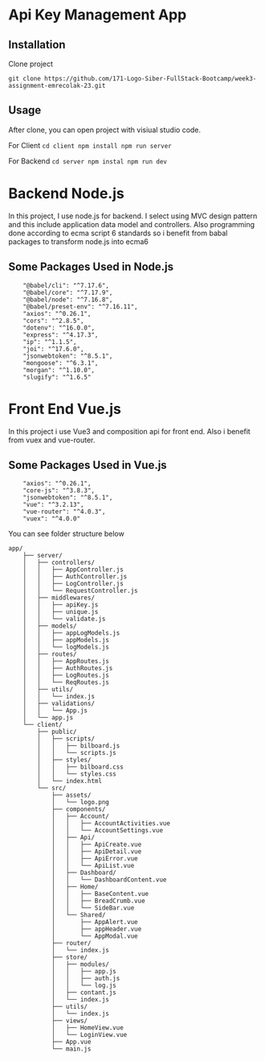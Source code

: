 # Api Key Management App

## Installation

Clone project

`git clone https://github.com/171-Logo-Siber-FullStack-Bootcamp/week3-assignment-emrecolak-23.git`

## Usage

After clone, you can open project with visiual studio code.

For Client
`cd client
 npm install
 npm run server
`

For Backend
`
cd server
npm instal
npm run dev
`

# Backend Node.js

In this project, I use node.js for backend. I select using MVC design pattern and this include application data model and controllers. Also programming done according to ecma script 6 standards so i benefit from babal packages to transform node.js into ecma6 

## Some Packages Used in Node.js
```
    "@babel/cli": "^7.17.6",
    "@babel/core": "^7.17.9",
    "@babel/node": "^7.16.8",
    "@babel/preset-env": "^7.16.11",
    "axios": "^0.26.1",
    "cors": "^2.8.5",
    "dotenv": "^16.0.0",
    "express": "^4.17.3",
    "ip": "^1.1.5",
    "joi": "^17.6.0",
    "jsonwebtoken": "^8.5.1",
    "mongoose": "^6.3.1",
    "morgan": "^1.10.0",
    "slugify": "^1.6.5"
```


# Front End Vue.js
In this project i use Vue3 and composition api for front end. Also i benefit from vuex and vue-router.

## Some Packages Used in Vue.js
```
    "axios": "^0.26.1",
    "core-js": "^3.8.3",
    "jsonwebtoken": "^8.5.1",
    "vue": "^3.2.13",
    "vue-router": "^4.0.3",
    "vuex": "^4.0.0"
```

You can see folder structure below


```
app/
    ├── server/
    │   ├── controllers/
    │   │   ├── AppController.js
    │   │   ├── AuthController.js
    │   │   ├── LogController.js
    │   │   └── RequestController.js
    │   ├── middlewares/
    │   │   ├── apiKey.js
    │   │   ├── unique.js
    │   │   └── validate.js
    │   ├── models/
    │   │   ├── appLogModels.js
    │   │   ├── appModels.js
    │   │   └── logModels.js
    │   ├── routes/
    │   │   ├── AppRoutes.js
    │   │   ├── AuthRoutes.js
    │   │   ├── LogRoutes.js
    │   │   └── ReqRoutes.js
    │   ├── utils/
    │   │   └── index.js
    │   ├── validations/
    │   │   └── App.js
    │   └── app.js
    └── client/
        ├── public/
        │   ├── scripts/
        │   │   ├── bilboard.js
        │   │   └── scripts.js
        │   ├── styles/
        │   │   ├── bilboard.css
        │   │   └── styles.css
        │   └── index.html
        └── src/
            ├── assets/
            │   └── logo.png
            ├── components/
            │   ├── Account/
            │   │   ├── AccountActivities.vue
            │   │   └── AccountSettings.vue
            │   ├── Api/
            │   │   ├── ApiCreate.vue
            │   │   ├── ApiDetail.vue
            │   │   ├── ApiError.vue
            │   │   └── ApiList.vue
            │   ├── Dashboard/
            │   │   └── DashboardContent.vue
            │   ├── Home/
            │   │   ├── BaseContent.vue
            │   │   ├── BreadCrumb.vue
            │   │   └── SideBar.vue
            │   └── Shared/
            │       ├── AppAlert.vue
            │       ├── appHeader.vue
            │       └── AppModal.vue
            ├── router/
            │   └── index.js
            ├── store/
            │   ├── modules/
            │   │   ├── app.js
            │   │   ├── auth.js
            │   │   └── log.js
            │   ├── contant.js
            │   └── index.js
            ├── utils/
            │   └── index.js
            ├── views/
            │   ├── HomeView.vue
            │   └── LoginView.vue
            ├── App.vue
            └── main.js
```


